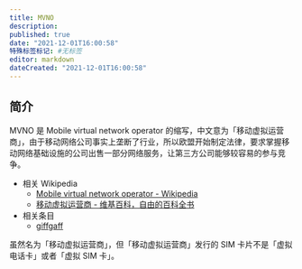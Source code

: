 ```yaml
---
title: MVNO
description:
published: true
date: "2021-12-01T16:00:58"
特殊标签标记: #无标签
editor: markdown
dateCreated: "2021-12-01T16:00:58"
---
```


## 简介

MVNO 是 Mobile virtual network operator 的缩写，中文意为「移动虚拟运营商」，由于移动网络公司事实上垄断了行业，所以欧盟开始制定法律，要求掌握移动网络基础设施的公司出售一部分网络服务，让第三方公司能够较容易的参与竞争。

+ 相关 Wikipedia
    + [Mobile virtual network operator - Wikipedia](https://en.wikipedia.org/wiki/Mobile_virtual_network_operator)
    + [移动虚拟运营商 - 维基百科，自由的百科全书](https://zh.wikipedia.org/zh-hans/移动虚拟运营商)
+ 相关条目
    + [giffgaff](/serviceprovider/giffgaff.md)

虽然名为「移动虚拟运营商」，但「移动虚拟运营商」发行的 SIM 卡片不是「虚拟电话卡」或者「虚拟 SIM 卡」。
